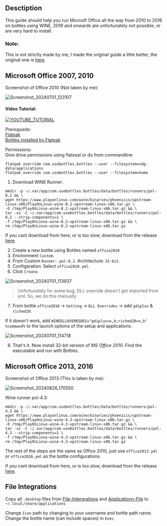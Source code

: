 ## Desctiption

This guide should help you run Microsft Office all the way from 2010 to 2016 on bottles using WINE, 2019 and onwards are unfortunately not possible, or are very hard to install.

### Note:

This is not strictly made by me, I made the original guide a little better, the original one is [here](https://github.com/tazihad/msoffice-bottle).

## Microsoft Office 2007, 2010

Screenshot of Office 2010 (Not taken by me):

![Screenshot_20240701_123107](https://github.com/tazihad/msoffice-bottle/assets/19417232/6e51ebef-4e25-4a78-af1e-725c197fc8c2)  

#### Video Tutorial:  

[![YOUTUBE_TUTORIAL](https://img.youtube.com/vi/Gb95naAjBsg/0.jpg)](https://www.youtube.com/watch?v=Gb95naAjBsg)

*Prerequisite:*   
[Flatpak](https://flatpak.org/setup/)  
[Bottles installed by Flatpak](https://flathub.org/apps/com.usebottles.bottles)  

Permissions:  
Give drive permissions using flatseal or do from commandline
```
flatpak override com.usebottles.bottles --user --filesystem=xdg-data/applications
flatpak override com.usebottles.bottles --user --filesystem=home
```

1. Download WINE Runner:
```
mkdir -p ~/.var/app/com.usebottles.bottles/data/bottles/runners/pol-8.2 && \
wget https://www.playonlinux.com/wine/binaries/phoenicis/upstream-linux-x86/PlayOnLinux-wine-8.2-upstream-linux-x86.tar.gz \
-O /tmp/PlayOnLinux-wine-8.2-upstream-linux-x86.tar.gz && \
tar -xz -C ~/.var/app/com.usebottles.bottles/data/bottles/runners/pol-8.2 --strip-components=1 \
-f /tmp/PlayOnLinux-wine-8.2-upstream-linux-x86.tar.gz && \
rm /tmp/PlayOnLinux-wine-8.2-upstream-linux-x86.tar.gz
```

If you cant download from here, or is too slow, download from the release [here](https://github.com/Rustring/msoffice-bottle-improved/releases/tag/sample-tag).

2. Create a new bottle using Bottles named `office2010`  
3. Environment `Custom`.  
4. From Custom `Runner: pol-8.2`. Architecture: `32-bit`.  
5. Configaration: Select `office2010.yml`.  
6. Click `Create`.
   
![Screenshot_20240701_113937](https://github.com/tazihad/msoffice-bottle/assets/19417232/916c186a-08c8-4b81-8504-21ae0bab7dd3)  

> Unfortunately for some bug, DLL override doesn't get imported from yml. So, we do this manually.
7. From bottle `office2010` -> `Setting` -> `DLL Overrides` -> add `gdiplus` & `riched20`.

If it doesn't work, add `WINEDLLOVERRIDES="gdiplus=n,b;riched20=n,b" %command%` to the launch options of the setup and applications.

![Screenshot_20240701_114718](https://github.com/tazihad/msoffice-bottle/assets/19417232/ef064bed-62aa-4349-9424-7188cb4f6cb0)  

8. That's it. Now install 32-bit version of *MS Office 2010*. Find the executable and run with Bottles.  

## Microsoft Office 2013, 2016

Screenshot of Office 2013 (This is taken by me):

![Screenshot_20240826_170550](https://github.com/user-attachments/assets/96dfb38f-52f3-4531-8846-34a4d06ee509)

Wine runner pol-4.3:
```
mkdir -p ~/.var/app/com.usebottles.bottles/data/bottles/runners/pol-4.3 && \
wget https://www.playonlinux.com/wine/binaries/phoenicis/upstream-linux-x86/PlayOnLinux-wine-4.3-upstream-linux-x86.tar.gz \
-O /tmp/PlayOnLinux-wine-4.3-upstream-linux-x86.tar.gz && \
tar -xz -C ~/.var/app/com.usebottles.bottles/data/bottles/runners/pol-4.3 --strip-components=1 \
-f /tmp/PlayOnLinux-wine-4.3-upstream-linux-x86.tar.gz && \
rm /tmp/PlayOnLinux-wine-4.3-upstream-linux-x86.tar.gz
```

The rest of the steps are the same as Office 2010, just use `office2013.yml` or `office2016.yml` as the bottle configurations.

If you cant download from here, or is too slow, download from the release [here](https://github.com/Rustring/msoffice-bottle-improved/releases/tag/sample-tag).

## File Integrations  

Copy all `.desktop` files from [File-Intergrations](https://github.com/Rustring/MsOffice-On-WineBottles-Improved/tree/main/File-Intergrations) and [Applicationn-File](https://github.com/Rustring/MsOffice-On-WineBottles-Improved/tree/main/Applicationn-File) to `~/.local/share/applications` 

Change `Icon` path by changing to your username and bottle path name.  
Change the bottle name (can include spaces) in `Exec`.
